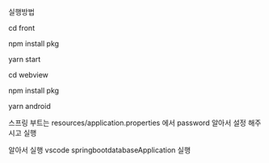 실행방법

cd front

npm install pkg 

yarn start

cd webview

npm install pkg

yarn android






스프링 부트는 resources/application.properties
에서 password 알아서 설정 해주시고 실행

알아서 실행 vscode
springbootdatabaseApplication 실행